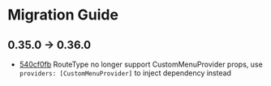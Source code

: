 # Migration Guide

## 0.35.0 -> 0.36.0

- [540cf0fb](https://github.com/OnrampLab/onr-react-ui/pull/162/commits/540cf0fbb83bd9d96bae97316f9823525d5ef7d2) RouteType no longer support CustomMenuProvider props, use `providers: [CustomMenuProvider]` to inject dependency instead